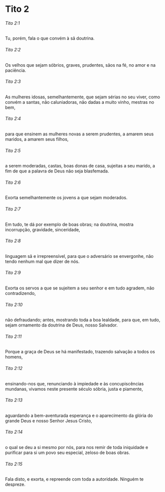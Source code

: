 # Tito 2

###### Tito 2:1

Tu, porém, fala o que convém à sã doutrina.

###### Tito 2:2

Os velhos que sejam sóbrios, graves, prudentes, sãos na fé, no amor e na paciência.

###### Tito 2:3

As mulheres idosas, semelhantemente, que sejam sérias no seu viver, como convém a santas, não caluniadoras, não dadas a muito vinho, mestras no bem,

###### Tito 2:4

para que ensinem as mulheres novas a serem prudentes, a amarem seus maridos, a amarem seus filhos,

###### Tito 2:5

a serem moderadas, castas, boas donas de casa, sujeitas a seu marido, a fim de que a palavra de Deus não seja blasfemada.

###### Tito 2:6

Exorta semelhantemente os jovens a que sejam moderados.

###### Tito 2:7

Em tudo, te dá por exemplo de boas obras; na doutrina, mostra incorrupção, gravidade, sinceridade,

###### Tito 2:8

linguagem sã e irrepreensível, para que o adversário se envergonhe, não tendo nenhum mal que dizer de nós.

###### Tito 2:9

Exorta os servos a que se sujeitem a seu senhor e em tudo agradem, não contradizendo,

###### Tito 2:10

não defraudando; antes, mostrando toda a boa lealdade, para que, em tudo, sejam ornamento da doutrina de Deus, nosso Salvador.

###### Tito 2:11

Porque a graça de Deus se há manifestado, trazendo salvação a todos os homens,

###### Tito 2:12

ensinando-nos que, renunciando à impiedade e às concupiscências mundanas, vivamos neste presente século sóbria, justa e piamente,

###### Tito 2:13

aguardando a bem-aventurada esperança e o aparecimento da glória do grande Deus e nosso Senhor Jesus Cristo,

###### Tito 2:14

o qual se deu a si mesmo por nós, para nos remir de toda iniquidade e purificar para si um povo seu especial, zeloso de boas obras.

###### Tito 2:15

Fala disto, e exorta, e repreende com toda a autoridade. Ninguém te despreze.

